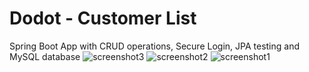 # Dodot - Customer List
Spring Boot App with CRUD operations, Secure Login, JPA testing and MySQL database
![screenshot3](https://github.com/Costin86/Dodot/assets/131152580/fac62757-fdd0-4d08-aed6-05f9b3b7b359)
![screenshot2](https://github.com/Costin86/Dodot/assets/131152580/225a82b9-dc79-4de9-a2cd-5775ac28bdd6)
![screenshot1](https://github.com/Costin86/Dodot/assets/131152580/81dde4b7-8c4c-4abf-9c1b-1c5f3d807be4)
